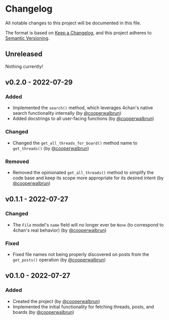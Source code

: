 # Changelog

All notable changes to this project will be documented in this file.

The format is based on [Keep a Changelog](https://keepachangelog.com/en/1.1.0/),
and this project adheres to [Semantic Versioning](https://semver.org/spec/v2.0.0.html).

## Unreleased

Nothing currently!

## v0.2.0 - 2022-07-29

### Added

* Implemented the `search()` method, which leverages 4chan's native search functionality internally (by [@cooperwalbrun](https://github.com/cooperwalbrun))
* Added docstrings to all user-facing functions (by [@cooperwalbrun](https://github.com/cooperwalbrun))

### Changed

* Changed the `get_all_threads_for_board()` method name to `get_threads()` (by [@cooperwalbrun](https://github.com/cooperwalbrun))

### Removed

* Removed the opinionated `get_all_threads()` method to simplify the code base and keep its scope more appropriate for its desired intent (by [@cooperwalbrun](https://github.com/cooperwalbrun))

## v0.1.1 - 2022-07-27

### Changed

* The `File` model's `name` field will no longer ever be `None` (to correspond to 4chan's real behavior) (by [@cooperwalbrun](https://github.com/cooperwalbrun))

### Fixed

* Fixed file names not being properly discovered on posts from the `get_posts()` operation (by [@cooperwalbrun](https://github.com/cooperwalbrun))

## v0.1.0 - 2022-07-27

### Added

* Created the project (by [@cooperwalbrun](https://github.com/cooperwalbrun))
* Implemented the initial functionality for fetching threads, posts, and boards (by [@cooperwalbrun](https://github.com/cooperwalbrun))
